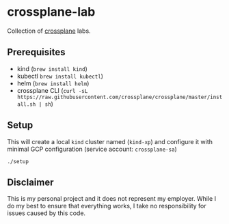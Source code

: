 # crossplane-lab

Collection of [crossplane](https://crossplane.io) labs.

## Prerequisites 

* kind (`brew install kind`)
* kubectl `brew install kubectl`)
* helm (`brew install helm`)
* crossplane CLI (`curl -sL https://raw.githubusercontent.com/crossplane/crossplane/master/install.sh | sh`)

## Setup

This will create a local `kind` cluster named (`kind-xp`) and configure it with minimal GCP configuration (service account: `crossplane-sa`)

```shell
./setup
```


## Disclaimer

This is my personal project and it does not represent my employer. While I do my best to ensure that everything works, I take no responsibility for issues caused by this code.